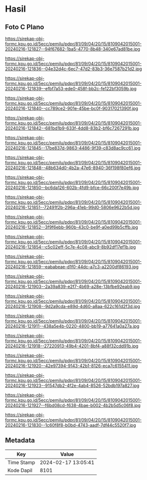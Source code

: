 # Hasil

## Foto C Plano

https://sirekap-obj-formc.kpu.go.id/5ecc/pemilu/pdpr/81/09/04/20/15/8109042015001-20240216-121827--94f67682-1ba5-4770-8b48-340e67ad81be.jpg

https://sirekap-obj-formc.kpu.go.id/5ecc/pemilu/pdpr/81/09/04/20/15/8109042015001-20240216-121836--04e32d4c-6ec7-47d2-83b3-36e7587b21d2.jpg

https://sirekap-obj-formc.kpu.go.id/5ecc/pemilu/pdpr/81/09/04/20/15/8109042015001-20240216-121839--efbf7a53-ede0-458f-bb2c-fe122bf3059b.jpg

https://sirekap-obj-formc.kpu.go.id/5ecc/pemilu/pdpr/81/09/04/20/15/8109042015001-20240216-121840--cc789ce2-901e-45be-bc0f-90317021390f.jpg

https://sirekap-obj-formc.kpu.go.id/5ecc/pemilu/pdpr/81/09/04/20/15/8109042015001-20240216-121842--681bd1b9-633f-4dd8-83b2-bf6c7267291b.jpg

https://sirekap-obj-formc.kpu.go.id/5ecc/pemilu/pdpr/81/09/04/20/15/8109042015001-20240216-121845--17be837d-9863-4486-9f39-c83d8ac9cc61.jpg

https://sirekap-obj-formc.kpu.go.id/5ecc/pemilu/pdpr/81/09/04/20/15/8109042015001-20240216-121848--48b634d0-4b2a-47e6-8940-36f198f80ef6.jpg

https://sirekap-obj-formc.kpu.go.id/5ecc/pemilu/pdpr/81/09/04/20/15/8109042015001-20240216-121850--bc6da126-602b-4fd9-bfce-66c200f7e49b.jpg

https://sirekap-obj-formc.kpu.go.id/5ecc/pemilu/pdpr/81/09/04/20/15/8109042015001-20240216-121851--72491f2b-296a-41eb-99d0-5806e9622b5d.jpg

https://sirekap-obj-formc.kpu.go.id/5ecc/pemilu/pdpr/81/09/04/20/15/8109042015001-20240216-121852--3f9f6ebb-960b-43c0-be9f-a0ed99b5cffb.jpg

https://sirekap-obj-formc.kpu.go.id/5ecc/pemilu/pdpr/81/09/04/20/15/8109042015001-20240216-121854--c5c02eff-5c7e-4c08-abc9-8b92df17ef1b.jpg

https://sirekap-obj-formc.kpu.go.id/5ecc/pemilu/pdpr/81/09/04/20/15/8109042015001-20240216-121859--eababeae-d1f0-44dc-a7c3-a2200df86193.jpg

https://sirekap-obj-formc.kpu.go.id/5ecc/pemilu/pdpr/81/09/04/20/15/8109042015001-20240216-121903--2a39a839-e2f7-4b69-a28e-13bfbe92eab9.jpg

https://sirekap-obj-formc.kpu.go.id/5ecc/pemilu/pdpr/81/09/04/20/15/8109042015001-20240216-121908--9d2a9cda-e89d-4d60-a8aa-622c161d2f3d.jpg

https://sirekap-obj-formc.kpu.go.id/5ecc/pemilu/pdpr/81/09/04/20/15/8109042015001-20240216-121911--438a5e4b-0220-4800-bb19-a77641a0a27a.jpg

https://sirekap-obj-formc.kpu.go.id/5ecc/pemilu/pdpr/81/09/04/20/15/8109042015001-20240216-121918--27220913-49b4-4201-8bf4-a88f32cdd91b.jpg

https://sirekap-obj-formc.kpu.go.id/5ecc/pemilu/pdpr/81/09/04/20/15/8109042015001-20240216-121920--42e97394-9143-42b1-8126-eca7c6155411.jpg

https://sirekap-obj-formc.kpu.go.id/5ecc/pemilu/pdpr/81/09/04/20/15/8109042015001-20240216-121923--91547db2-4f2e-4ab4-8526-52bdb197a827.jpg

https://sirekap-obj-formc.kpu.go.id/5ecc/pemilu/pdpr/81/09/04/20/15/8109042015001-20240216-121927--f6bd08cd-f638-4bae-b002-4b2b5d5c06f8.jpg

https://sirekap-obj-formc.kpu.go.id/5ecc/pemilu/pdpr/81/09/04/20/15/8109042015001-20240216-121830--1c60f8f8-b0bd-4743-aadf-7df44c5520f7.jpg


## Metadata

| Key        | Value               |
| ---------- | ------------------- |
| Time Stamp | 2024-02-17 13:05:41 |
| Kode Dapil | 8101                |




